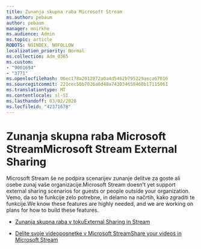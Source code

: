 ```yaml
---
title: Zunanja skupna raba Microsoft Stream
ms.author: pebaum
author: pebaum
manager: mnirkhe
ms.audience: Admin
ms.topic: article
ROBOTS: NOINDEX, NOFOLLOW
localization_priority: Normal
ms.collection: Adm_O365
ms.custom:
- "9001694"
- "3771"
ms.openlocfilehash: 06ec178a2012872a0a4d5462b795229aeca67016
ms.sourcegitcommit: 221cec50b7026a8d48a743034658460b17115061
ms.translationtype: MT
ms.contentlocale: sl-SI
ms.lasthandoff: 03/02/2020
ms.locfileid: "42371678"
---
```

# <a name="microsoft-stream-external-sharing"></a><span data-ttu-id="f066a-102">Zunanja skupna raba Microsoft Stream</span><span class="sxs-lookup"><span data-stu-id="f066a-102">Microsoft Stream External Sharing</span></span>

<span data-ttu-id="f066a-103">Microsoft Stream še ne podpira scenarijev zunanje delitve za goste ali osebe zunaj vaše organizacije.</span><span class="sxs-lookup"><span data-stu-id="f066a-103">Microsoft Stream doesn't yet support external sharing scenarios for guests or people outside your organization.</span></span> <span data-ttu-id="f066a-104">Vemo, da so te funkcije zelo potrebne, in delamo na načrtih, kako zgraditi te funkcije.</span><span class="sxs-lookup"><span data-stu-id="f066a-104">We know these features are highly needed, and we are working on plans for how to build these features.</span></span>

- [<span data-ttu-id="f066a-105">Zunanja skupna raba v toku</span><span class="sxs-lookup"><span data-stu-id="f066a-105">External Sharing in Stream</span></span>](https://docs.microsoft.com/en-us/stream/portal-share-video#external-sharing)

- [<span data-ttu-id="f066a-106">Delite svoje videoposnetke v Microsoft Stream</span><span class="sxs-lookup"><span data-stu-id="f066a-106">Share your videos in Microsoft Stream</span></span>](https://docs.microsoft.com/en-us/stream/portal-share-video)
